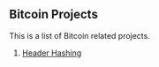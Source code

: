 ## Bitcoin Projects
This is a list of Bitcoin related projects.

1. [Header Hashing](https://github.com/ranzhang/blockchain/tree/master/Bitcoin/headerhashing)